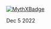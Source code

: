 [![MythXBadge](https://badgen.net/https/api.mythx.io/v1/projects/47e56adf-6cbc-4c09-87e6-21979e212c19/badge/data?cache=300&icon=https://raw.githubusercontent.com/ConsenSys/mythx-github-badge/main/logo_white.svg)](https://docs.mythx.io/dashboard/github-badges)

Dec 5 2022
